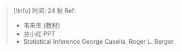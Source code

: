 > [!Info] 
> 时间: 24 秋
> Ref:
> - 韦来生 (教材)
> - 兰小红 PPT
> - Statistical Inference George Casella, Roger L. Berger

